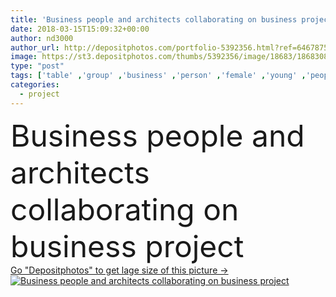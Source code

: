 ```yaml
---
title: 'Business people and architects collaborating on business project'
date: 2018-03-15T15:09:32+00:00
author: nd3000
author_url: http://depositphotos.com/portfolio-5392356.html?ref=64678756
image: https://st3.depositphotos.com/thumbs/5392356/image/18683/186830888/api_thumb_450.jpg?forcejpeg=true
type: "post"
tags: ['table' ,'group' ,'business' ,'person' ,'female' ,'young' ,'people' ,'women' ,'caucasian' ,'smile' ,'20s' ,'male' ,'modern' ,'Men' ,'architecture' ,'corporate' ,'office' ,'woman' ,'communication' ,'manager' ,'data' ,'work' ,'job' ,'conference' ,'information' ,'together' ,'looking' ,'indoors' ,'project' ,'discussion' ,'company' ,'executive' ,'team' ,'teamwork' ,'workplace' ,'successful' ,'management' ,'meeting' ,'staff' ,'businessmen' ,'partners' ,'blueprint' ,'colleagues' ,'brainstorming' ,'businesswomen' ,'brainstorm' ,'briefing' ,'workteam' ]
categories: 
  - project
---
```

<div aling="center">
            <font size="60"> Business people and architects collaborating on business project</font>   
</div>
<div>
    <a href='https://depositphotos.com/186830888/stock-photo-business-people-architects-collaborating-business.html?ref=64678756' target=_blank > Go "Depositphotos" to get lage size of this picture ->
        <img href='https://depositphotos.com/186830888/stock-photo-business-people-architects-collaborating-business.html?ref=64678756' src='https://st3.depositphotos.com/5392356/18683/i/950/depositphotos_186830888-stock-photo-business-people-architects-collaborating-business.jpg?forcejpeg=true' alt='Business people and architects collaborating on business project' >
    </a>
</div>
